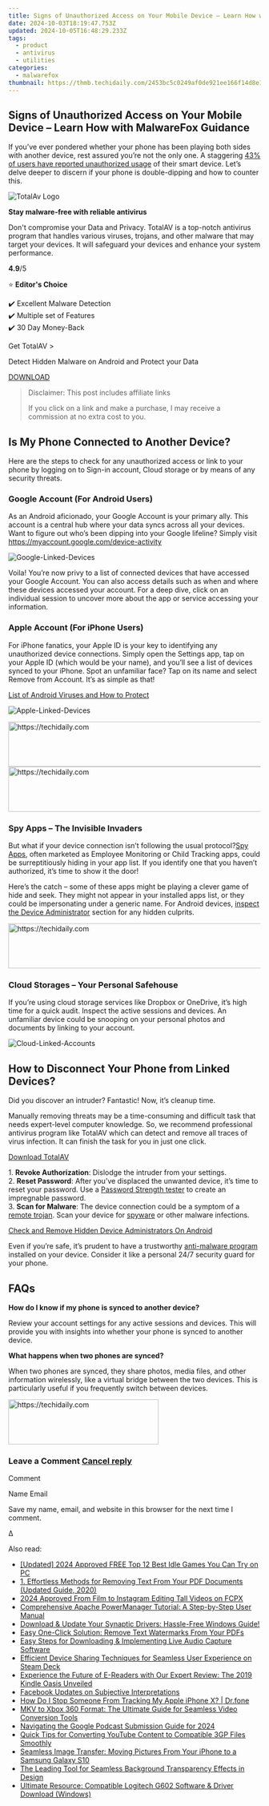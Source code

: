```yaml
---
title: Signs of Unauthorized Access on Your Mobile Device – Learn How with MalwareFox Guidance
date: 2024-10-03T18:19:47.753Z
updated: 2024-10-05T16:48:29.233Z
tags:
  - product
  - antivirus
  - utilities
categories:
  - malwarefox
thumbnail: https://thmb.techidaily.com/2453bc5c0249af0de921ee166f14d8e128b375913b07ba9cca730be764e6c410.jpg
---
```


## Signs of Unauthorized Access on Your Mobile Device – Learn How with MalwareFox Guidance

If you’ve ever pondered whether your phone has been playing both sides with another device, rest assured you’re not the only one. A staggering [43% of users have reported unauthorized usage](https://obj.umiacs.umd.edu/ieeesp23/Misuse%5FSH%5FDevices.pdf) of their smart device. Let’s delve deeper to discern if your phone is double-dipping and how to counter this.

![TotalAv Logo](https://www.malwarefox.com/wp-content/uploads/2024/02/totalav-svg.webp "totalav-svg")

**Stay malware-free with reliable antivirus**

Don't compromise your Data and Privacy. TotalAV is a top-notch antivirus program that handles various viruses, trojans, and other malware that may target your devices. It will safeguard your devices and enhance your system performance.

**4.9**/5

⭐ **Editor's Choice**

✔️ Excellent Malware Detection  
✔️ Multiple set of Features  
✔️ 30 Day Money-Back

[](https://tools.techidaily.com/malwarefox/products/) Get TotalAV > 

Detect Hidden Malware on Android and Protect your Data

[DOWNLOAD](https://tools.techidaily.com/malwarefox/products/) 

>  Disclaimer: This post includes affiliate links
>
>  If you click on a link and make a purchase, I may receive a commission at no extra cost to you.
>

## Is My Phone Connected to Another Device?

Here are the steps to check for any unauthorized access or link to your phone by logging on to Sign-in account, Cloud storage or by means of any security threats.

### Google Account (For Android Users)

As an Android aficionado, your Google Account is your primary ally. This account is a central hub where your data syncs across all your devices. Want to figure out who’s been dipping into your Google lifeline? Simply visit <https://myaccount.google.com/device-activity>

![](https://www.malwarefox.com/wp-content/uploads/2024/01/Google-Linked-Devices.webp "Google-Linked-Devices")

Voila! You’re now privy to a list of connected devices that have accessed your Google Account. You can also access details such as when and where these devices accessed your account. For a deep dive, click on an individual session to uncover more about the app or service accessing your information.

### Apple Account (For iPhone Users)

For iPhone fanatics, your Apple ID is your key to identifying any unauthorized device connections. Simply open the Settings app, tap on your Apple ID (which would be your name), and you’ll see a list of devices synced to your iPhone. Spot an unfamiliar face? Tap on its name and select Remove from Account. It’s as simple as that!

[List of Android Viruses and How to Protect](https://tools.techidaily.com/malwarefox/products/)

![](https://www.malwarefox.com/wp-content/uploads/2024/01/Apple-Linked-Devices.webp "Apple-Linked-Devices")

<!-- affiliate ads begin -->
<a href="https://ephamedtechinc.pxf.io/c/5597632/2130530/26400" target="_top" id="2130530">
  <img src="//a.impactradius-go.com/display-ad/26400-2130530" border="0" alt="https://techidaily.com" width="728" height="90"/>
</a>
<img height="0" width="0" src="https://ephamedtechinc.pxf.io/i/5597632/2130530/26400" style="position:absolute;visibility:hidden;" border="0" />
<!-- affiliate ads end -->

<!-- affiliate ads begin -->
<a href="https://imp.i357552.net/c/5597632/1061528/11832" target="_top" id="1061528">
  <img src="//a.impactradius-go.com/display-ad/11832-1061528" border="0" alt="https://techidaily.com" width="728" height="90"/>
</a>
<img height="0" width="0" src="https://imp.i357552.net/i/5597632/1061528/11832" style="position:absolute;visibility:hidden;" border="0" />
<!-- affiliate ads end -->

### Spy Apps – The Invisible Invaders

But what if your device connection isn’t following the usual protocol?[Spy Apps](https://tools.techidaily.com/malwarefox/products/), often marketed as Employee Monitoring or Child Tracking apps, could be surreptitiously hiding in your app list. If you identify one that you haven’t authorized, it’s time to show it the door!

Here’s the catch – some of these apps might be playing a clever game of hide and seek. They might not appear in your installed apps list, or they could be impersonating under a generic name. For Android devices, [inspect the Device Administrator](https://tools.techidaily.com/malwarefox/products/) section for any hidden culprits.

<!-- affiliate ads begin -->
<a href="https://appsumo.8odi.net/c/5597632/2144272/7443" target="_top" id="2144272">
  <img src="//a.impactradius-go.com/display-ad/7443-2144272" border="0" alt="https://techidaily.com" width="728" height="90"/>
</a>
<img height="0" width="0" src="https://appsumo.8odi.net/i/5597632/2144272/7443" style="position:absolute;visibility:hidden;" border="0" />
<!-- affiliate ads end -->

### Cloud Storages – Your Personal Safehouse

If you’re using cloud storage services like Dropbox or OneDrive, it’s high time for a quick audit. Inspect the active sessions and devices. An unfamiliar device could be snooping on your personal photos and documents by linking to your account.

![](https://www.malwarefox.com/wp-content/uploads/2024/01/Cloud-Linked-Accounts.webp "Cloud-Linked-Accounts")

## How to Disconnect Your Phone from Linked Devices?

Did you discover an intruder? Fantastic! Now, it’s cleanup time.

Manually removing threats may be a time-consuming and difficult task that needs expert-level computer knowledge. So, we recommend professional antivirus program like TotalAV which can detect and remove all traces of virus infection. It can finish the task for you in just one click.

[Download TotalAV](https://tools.techidaily.com/malwarefox/products/)

1\. **Revoke Authorization**: Dislodge the intruder from your settings.  
2\. **Reset Password**: After you’ve displaced the unwanted device, it’s time to reset your password. Use a [Password Strength tester](https://tools.techidaily.com/malwarefox/products/) to create an impregnable password.  
3\. **Scan for Malware**: The device connection could be a symptom of a [remote trojan](https://tools.techidaily.com/malwarefox/products/). Scan your device for [spyware](https://tools.techidaily.com/malwarefox/products/) or other malware infections.

[Check and Remove Hidden Device Administrators On Android](https://tools.techidaily.com/malwarefox/products/)

Even if you’re safe, it’s prudent to have a trustworthy [anti-malware program](https://tools.techidaily.com/malwarefox/products/) installed on your device. Consider it like a personal 24/7 security guard for your phone.

## FAQs

**How do I know if my phone is synced to another device?** 

Review your account settings for any active sessions and devices. This will provide you with insights into whether your phone is synced to another device.

**What happens when two phones are synced?** 

When two phones are synced, they share photos, media files, and other information wirelessly, like a virtual bridge between the two devices. This is particularly useful if you frequently switch between devices.

<!-- affiliate ads begin -->
<a href="https://aligracehair.sjv.io/c/5597632/2027162/19272" target="_top" id="2027162">
  <img src="//a.impactradius-go.com/display-ad/19272-2027162" border="0" alt="https://techidaily.com" width="300" height="90"/>
</a>
<img height="0" width="0" src="https://aligracehair.sjv.io/i/5597632/2027162/19272" style="position:absolute;visibility:hidden;" border="0" />
<!-- affiliate ads end -->

### Leave a Comment [Cancel reply](https://tools.techidaily.com/malwarefox/products/)

Comment

Name Email 

Save my name, email, and website in this browser for the next time I comment.

Δ

<ins class="adsbygoogle"
     style="display:block"
     data-ad-format="autorelaxed"
     data-ad-client="ca-pub-7571918770474297"
     data-ad-slot="1223367746"></ins>

<ins class="adsbygoogle"
     style="display:block"
     data-ad-client="ca-pub-7571918770474297"
     data-ad-slot="8358498916"
     data-ad-format="auto"
     data-full-width-responsive="true"></ins>

<span class="atpl-alsoreadstyle">Also read:</span>
<div><ul>
<li><a href="https://visual-screen-recording.techidaily.com/updated-2024-approved-free-top-12-best-idle-games-you-can-try-on-pc/"><u>[Updated] 2024 Approved FREE Top 12 Best Idle Games You Can Try on PC</u></a></li>
<li><a href="https://win-cloud.techidaily.com/1-effortless-methods-for-removing-text-from-your-pdf-documents-updated-guide-2020/"><u>1. Effortless Methods for Removing Text From Your PDF Documents (Updated Guide, 2020)</u></a></li>
<li><a href="https://instagram-video-files.techidaily.com/2024-approved-from-film-to-instagram-editing-tall-videos-on-fcpx/"><u>2024 Approved From Film to Instagram Editing Tall Videos on FCPX</u></a></li>
<li><a href="https://win-cloud.techidaily.com/comprehensive-apache-powermanager-tutorial-a-step-by-step-user-manual/"><u>Comprehensive Apache PowerManager Tutorial: A Step-by-Step User Manual</u></a></li>
<li><a href="https://win-dash.techidaily.com/1722972443065-download-and-update-your-synaptic-drivers-hassle-free-windows-guide/"><u>Download & Update Your Synaptic Drivers: Hassle-Free Windows Guide!</u></a></li>
<li><a href="https://win-cloud.techidaily.com/easy-one-click-solution-remove-text-watermarks-from-your-pdfs/"><u>Easy One-Click Solution: Remove Text Watermarks From Your PDFs</u></a></li>
<li><a href="https://win-cloud.techidaily.com/easy-steps-for-downloading-and-implementing-live-audio-capture-software/"><u>Easy Steps for Downloading & Implementing Live Audio Capture Software</u></a></li>
<li><a href="https://games-able.techidaily.com/efficient-device-sharing-techniques-for-seamless-user-experience-on-steam-deck/"><u>Efficient Device Sharing Techniques for Seamless User Experience on Steam Deck</u></a></li>
<li><a href="https://buynow-reviews.techidaily.com/experience-the-future-of-e-readers-with-our-expert-review-the-2019-kindle-oasis-unveiled/"><u>Experience the Future of E-Readers with Our Expert Review: The 2019 Kindle Oasis Unveiled</u></a></li>
<li><a href="https://facebook.techidaily.com/facebook-updates-on-subjective-interpretations/"><u>Facebook Updates on Subjective Interpretations</u></a></li>
<li><a href="https://ios-location-track.techidaily.com/how-do-i-stop-someone-from-tracking-my-apple-iphone-x-drfone-by-drfone-virtual-ios/"><u>How Do I Stop Someone From Tracking My Apple iPhone X? | Dr.fone</u></a></li>
<li><a href="https://win-cloud.techidaily.com/mkv-to-xbox-360-format-the-ultimate-guide-for-seamless-video-conversion-tools/"><u>MKV to Xbox 360 Format: The Ultimate Guide for Seamless Video Conversion Tools</u></a></li>
<li><a href="https://extra-support.techidaily.com/navigating-the-google-podcast-submission-guide-for-2024/"><u>Navigating the Google Podcast Submission Guide for 2024</u></a></li>
<li><a href="https://win-cloud.techidaily.com/quick-tips-for-converting-youtube-content-to-compatible-3gp-files-smoothly/"><u>Quick Tips for Converting YouTube Content to Compatible 3GP Files Smoothly</u></a></li>
<li><a href="https://win-cloud.techidaily.com/seamless-image-transfer-moving-pictures-from-your-iphone-to-a-samsung-galaxy-s10/"><u>Seamless Image Transfer: Moving Pictures From Your iPhone to a Samsung Galaxy S10</u></a></li>
<li><a href="https://win-cloud.techidaily.com/the-leading-tool-for-seamless-background-transparency-effects-in-design/"><u>The Leading Tool for Seamless Background Transparency Effects in Design</u></a></li>
<li><a href="https://win-amazing.techidaily.com/ultimate-resource-compatible-logitech-g602-software-and-driver-download-windows/"><u>Ultimate Resource: Compatible Logitech G602 Software & Driver Download (Windows)</u></a></li>
</ul></div>

